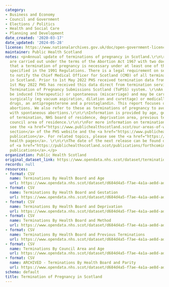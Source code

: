 ```yaml
---
category:
- Business and Economy
- Council and Government
- Elections / Politics
- Health and Social Care
- Planning and Development
date_created: '2020-03-17'
date_updated: '2024-05-28'
license: https://www.nationalarchives.gov.uk/doc/open-government-licence/version/3/
maintainer: Public Health Scotland
notes: <p>Annual update of terminations of pregnancy in Scotland.\r\n\r\nTerminations
  are carried out under the terms of the Abortion Act 1967 with two doctors agreeing
  that a termination of pregnancy is necessary under at least one of the Grounds as
  specified in the 1991 Regulations. There is a legal requirement on service providers
  to notify the Chief Medical Officer for Scotland (CMO) of all terminations under-taken
  in Scotland. Prior to 1st May 2022 PHS received termination data from the CMO. Since
  1st May 2022 PHS has received this data direct from termination services on the
  Termination of Pregnancy Submissions Scotland (ToPSS) system. \r\nAn abortion can
  be induced (therapeutic) or spontaneous (miscarriage) and may be carried out either
  surgically (eg vacuum aspiration, dilation and curettage) or medically using two
  drugs, an antiprogesterone and a prostaglandin. This report focuses only on induced
  abortions. We also refer to these as terminations of pregnancy to avoid confusion
  with spontaneous abortions.\r\n\r\nInformation is provided by age, gestation, method
  of termination, NHS board of residence, deprivation area, previous termination and
  council area of residence.\r\n\r\nFor more information on terminations of pregnancy
  see the <a href="https://www.publichealthscotland.scot/our-areas-of-work/health-and-wellbeing/sexual-health/data-and-intelligence/termination-of-pregnancy/">terminations
  section</a> of the PHS website and the <a href="https://www.publichealthscotland.scot/publications/termination-of-pregnancy-statistics/">annual
  publication</a>. For related topics, please see the <a href="https://www.publichealthscotland.scot/our-areas-of-work/health-and-wellbeing/sexual-health/data-and-intelligence/overview/">sexual
  health pages</a>. \r\n\r\nThe date of the next release can be found on our list
  of <a href="https://publichealthscotland.scot/publications/forthcoming-publications/">forthcoming
  publications</a>.</p>
organization: Public Health Scotland
original_dataset_link: https://www.opendata.nhs.scot/dataset/termination-of-pregnancy-in-scotland
records: null
resources:
- format: CSV
  name: Terminations By Health Board and Age
  url: https://www.opendata.nhs.scot/dataset/d684d4a5-f7ae-4a1a-ae8d-adf55304274e/resource/342f9627-dfdd-41f5-a27c-0a3c7bcb8672/download/residence_age_2023.csv
- format: CSV
  name: Terminations By Health Board and Gestation
  url: https://www.opendata.nhs.scot/dataset/d684d4a5-f7ae-4a1a-ae8d-adf55304274e/resource/09542b6e-2281-42d3-86c2-10aadeee4350/download/residence_estimated_gestation_2023.csv
- format: CSV
  name: Terminations By Health Board and Deprivation
  url: https://www.opendata.nhs.scot/dataset/d684d4a5-f7ae-4a1a-ae8d-adf55304274e/resource/1c7e5dbb-a46e-46cc-9e72-2ac5c6b062eb/download/residence_simd_2023.csv
- format: CSV
  name: Terminations By Health Board and Method
  url: https://www.opendata.nhs.scot/dataset/d684d4a5-f7ae-4a1a-ae8d-adf55304274e/resource/7ef75a65-99ad-43e9-a37f-99a0d795655b/download/residence_method_2023.csv
- format: CSV
  name: Terminations By Health Board and Previous Terminations
  url: https://www.opendata.nhs.scot/dataset/d684d4a5-f7ae-4a1a-ae8d-adf55304274e/resource/50e0b4f2-1c5a-4a05-96e9-e4e8ccf6e17d/download/residence_previous_terminations_2023.csv
- format: CSV
  name: Terminations By Council Area and Age
  url: https://www.opendata.nhs.scot/dataset/d684d4a5-f7ae-4a1a-ae8d-adf55304274e/resource/30bd356b-81c8-46a7-a1d6-5ce992f5c5cb/download/residence_ca_age_2023.csv
- format: CSV
  name: ARCHIVED - Terminations By Health Board and Parity
  url: https://www.opendata.nhs.scot/dataset/d684d4a5-f7ae-4a1a-ae8d-adf55304274e/resource/6d4ffcb0-5bb3-4d7d-9e52-56b5bfb793f1/download/t5_residence_parity_2022.csv
schema: default
title: Termination of Pregnancy in Scotland
---
```

